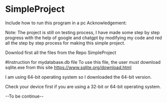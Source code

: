 # SimpleProject
Include how to run this program in a pc 
Acknowledgement:


Note:
The project is still on testing process, I have made some step by step progress with the help of google and chatgpt by modifying my code and red all the step by step process for making this simple project.

Downlod first all the files from the Repo SimpleProject

#Instruction for mydatabase.db file
To use this file, the user must download sqlite.exe from this site https://www.sqlite.org/download.html

I am using 64-bit operating system so I downloaded the 64-bit version.

Check your device first if you are using a 32-bit or 64-bit operating system. 

--To be continue--
